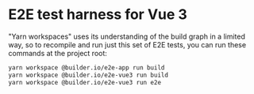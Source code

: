 # E2E test harness for Vue 3

"Yarn workspaces" uses its understanding of the build graph in a limited way, so
to recompile and run just this set of E2E tests, you can run these commands at
the project root:

```bash
yarn workspace @builder.io/e2e-app run build
yarn workspace @builder.io/e2e-vue3 run build
yarn workspace @builder.io/e2e-vue3 run e2e
```

